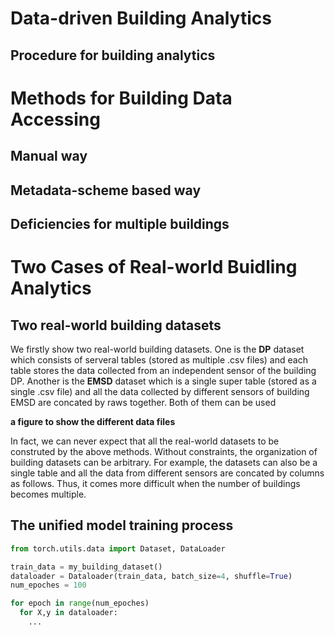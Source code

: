 # Data-driven Building Analytics
## Procedure for building analytics

# Methods for Building Data Accessing
## Manual way

## Metadata-scheme based way

## Deficiencies for multiple buildings

# Two Cases of Real-world Buidling Analytics
## Two real-world building datasets
We firstly show two real-world building datasets. One is the **DP** dataset which consists of serveral tables (stored as multiple .csv files) and each table stores the data collected from an independent sensor of the building DP. Another is the **EMSD** dataset which is a single super table (stored as a single .csv file) and all the data collected by different sensors of building EMSD are concated by raws together. Both of them can be used 

**a figure to show the different data files**

In fact, we can never expect that all the real-world datasets to be construted by the above methods. Without constraints, the organization of building datasets can be arbitrary. For example, the datasets can also be a single table and all the data from different sensors are concated by columns as follows. Thus, it comes more difficult when the number of buildings becomes multiple.

## The unified model training process
```python
from torch.utils.data import Dataset, DataLoader

train_data = my_building_dataset()
dataloader = Dataloader(train_data, batch_size=4, shuffle=True)
num_epoches = 100

for epoch in range(num_epoches)
  for X,y in dataloader:
    ...
```

